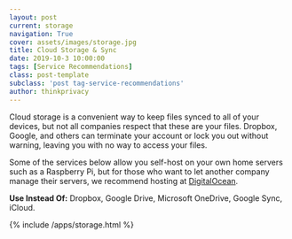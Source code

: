 ```yaml
---
layout: post
current: storage
navigation: True
cover: assets/images/storage.jpg
title: Cloud Storage & Sync
date: 2019-10-3 10:00:00
tags: [Service Recommendations]
class: post-template
subclass: 'post tag-service-recommendations'
author: thinkprivacy
---
```


Cloud storage is a convenient way to keep files synced to all of your devices, but not all companies respect that these are your files. Dropbox, Google, and others can terminate your account or lock you out without warning, leaving you with no way to access your files.

Some of the services below allow you self-host on your own home servers such as a Raspberry Pi, but for those who want to let another company manage their servers, we recommend hosting at [DigitalOcean](https://m.do.co/c/136ac59953ff).

<p><strong>Use Instead Of:</strong> Dropbox, Google Drive, Microsoft OneDrive, Google Sync, iCloud.</p>

{% include /apps/storage.html %}